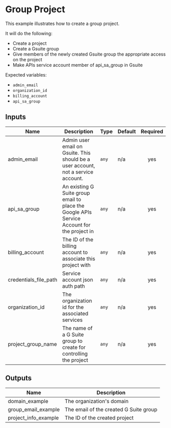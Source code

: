 # Group Project

This example illustrates how to create a group project.

It will do the following:
- Create a project
- Create a Gsuite group
- Give members of the newly created Gsuite group the appropriate access on the project
- Make APIs service account member of api_sa_group in Gsuite

Expected variables:
- `admin_email`
- `organization_id`
- `billing_account`
- `api_sa_group`

<!-- BEGINNING OF PRE-COMMIT-TERRAFORM DOCS HOOK -->
## Inputs

| Name | Description | Type | Default | Required |
|------|-------------|------|---------|:--------:|
| admin\_email | Admin user email on Gsuite. This should be a user account, not a service account. | `any` | n/a | yes |
| api\_sa\_group | An existing G Suite group email to place the Google APIs Service Account for the project in | `any` | n/a | yes |
| billing\_account | The ID of the billing account to associate this project with | `any` | n/a | yes |
| credentials\_file\_path | Service account json auth path | `any` | n/a | yes |
| organization\_id | The organization id for the associated services | `any` | n/a | yes |
| project\_group\_name | The name of a G Suite group to create for controlling the project | `any` | n/a | yes |

## Outputs

| Name | Description |
|------|-------------|
| domain\_example | The organization's domain |
| group\_email\_example | The email of the created G Suite group |
| project\_info\_example | The ID of the created project |

<!-- END OF PRE-COMMIT-TERRAFORM DOCS HOOK -->
